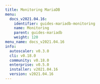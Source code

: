 ```yaml
---
title: Monitoring MariaDB
menu:
  docs_v2021.04.16:
    identifier: guides-mariadb-monitoring
    name: Monitoring
    parent: guides-mariadb
    weight: 120
menu_name: docs_v2021.04.16
info:
  autoscaler: v0.3.0
  cli: v0.18.0
  community: v0.18.0
  enterprise: v0.5.0
  installer: v2021.04.16
  version: v2021.04.16
---
```


